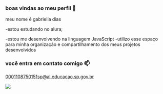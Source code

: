 ### boas vindas ao meu perfil 💙

meu nome é gabriella dias

-estou estudando no alura;


-estou me desenvolvendo na linguagem JavaScript
-utilizo esse espaço para minha organização e compartilhamento dos meus projetos desenvolvidos

### você entra em contato comigo 📫

0001108750151sp@al.educacao.sp.gov.br

![](https://media1.tenor.com/m/X3R6NOxMJLIAAAAC/princess-and-the-frog-voodoo.gif)
